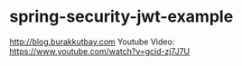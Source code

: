 # spring-security-jwt-example
http://blog.burakkutbay.com Youtube Video: https://www.youtube.com/watch?v=gcid-zj7J7U
